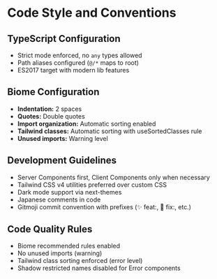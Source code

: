 # Code Style and Conventions

## TypeScript Configuration
- Strict mode enforced, no `any` types allowed
- Path aliases configured (`@/*` maps to root)
- ES2017 target with modern lib features

## Biome Configuration
- **Indentation:** 2 spaces
- **Quotes:** Double quotes
- **Import organization:** Automatic sorting enabled
- **Tailwind classes:** Automatic sorting with useSortedClasses rule
- **Unused imports:** Warning level

## Development Guidelines
- Server Components first, Client Components only when necessary
- Tailwind CSS v4 utilities preferred over custom CSS
- Dark mode support via next-themes
- Japanese comments in code
- Gitmoji commit convention with prefixes (✨ feat:, 🐛 fix:, etc.)

## Code Quality Rules
- Biome recommended rules enabled
- No unused imports (warning)
- Tailwind class sorting enforced (error level)
- Shadow restricted names disabled for Error components